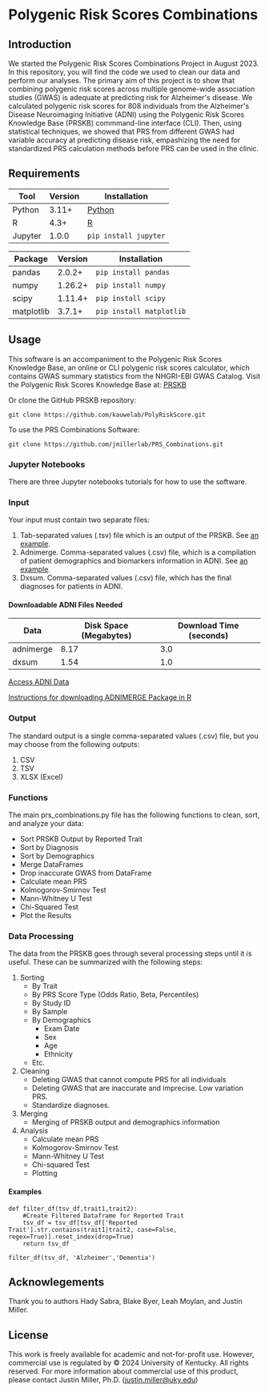 # Polygenic Risk Scores Combinations

## Introduction
We started the Polygenic Risk Scores Combinations Project in August 2023. In this repository, you will find the code we used to clean our data and perform our analyses. The primary aim of this project is to show that combining polygenic risk scores across multiple genome-wide association studies (GWAS) is adequate at predicting risk for Alzheimer's disease.
We calculated polygenic risk scores for 808 individuals from the Alzheimer's Disease Neuroimaging Initiative (ADNI) using the Polygenic Risk Scores Knowledge Base (PRSKB) commmand-line interface (CLI). Then, using statistical techniques, we showed that PRS from different GWAS had variable accuracy at predicting disease risk, empashizing the need for standardized PRS calculation methods before PRS can be used in the clinic.

## Requirements
| Tool  | Version | Installation |
| --- | --- | --- | 
| Python  | 3.11+ | [Python](https://www.python.org/downloads/) |
| R | 4.3+ | [R](https://cran.rstudio.com/index.html) |
| Jupyter | 1.0.0 | `pip install jupyter` |

| Package | Version | Installation |
| --- | --- | --- |
| pandas | 2.0.2+ | `pip install pandas` |
| numpy | 1.26.2+ | `pip install numpy` |
| scipy | 1.11.4+ | `pip install scipy` |
| matplotlib | 3.7.1+ | `pip install matplotlib` |

## Usage
This software is an accompaniment to the Polygenic Risk Scores Knowledge Base, an online or CLI polygenic risk scores calculator, which contains GWAS summary statistics from the NHGRI-EBI GWAS Catalog. Visit the Polygenic Risk Scores Knowledge Base at: [PRSKB](https://prs.byu.edu/)

Or clone the GitHub PRSKB repository:

``` git clone https://github.com/kauwelab/PolyRiskScore.git ```

To use the PRS Combinations Software:

``` git clone https://github.com/jmillerlab/PRS_Combinations.git ```

### Jupyter Notebooks
There are three Jupyter notebooks tutorials for how to use the software.

### Input
Your input must contain two separate files:
1. Tab-separated values (.tsv) file which is an output of the PRSKB. See [an example](Examples/PRSKB/samplePRSKBoutput.tsv).
2. Adnimerge. Comma-separated values (.csv) file, which is a compilation of patient demographics and biomarkers information in ADNI. See [an example](Examples/ADNI/fakeADNI.csv).
3. Dxsum. Comma-separated values (.csv) file, which has the final diagnoses for patients in ADNI. 

#### Downloadable ADNI Files Needed
| Data  | Disk Space (Megabytes) | Download Time (seconds) |
| ------------- | ------------- | ------------- |
| adnimerge  | 8.17  | 3.0 |
| dxsum | 1.54 | 1.0 | 

[Access ADNI Data](https://adni.loni.usc.edu/data-samples/access-data/)

[Instructions for downloading ADNIMERGE Package in R](https://adni.bitbucket.io/)

### Output
The standard output is a single comma-separated values (.csv) file, but you may choose from the following outputs:
1. CSV
2. TSV
3. XLSX (Excel)

### Functions

The main prs_combinations.py file has the following functions to clean, sort, and analyze your data:
- Sort PRSKB Output by Reported Trait
- Sort by Diagnosis
- Sort by Demographics
- Merge DataFrames
- Drop inaccurate GWAS from DataFrame
- Calculate mean PRS
- Kolmogorov-Smirnov Test
- Mann-Whitney U Test
- Chi-Squared Test
- Plot the Results

### Data Processing
The data from the PRSKB goes through several processing steps until it is useful. These can be summarized with the following steps:
1. Sorting
    - By Trait
    - By PRS Score Type (Odds Ratio, Beta, Percentiles)
    - By Study ID
    - By Sample
    - By Demographics
        - Exam Date
        - Sex
        - Age
        - Ethnicity 
    - Etc.
2. Cleaning
    - Deleting GWAS that cannot compute PRS for all individuals
    - Deleting GWAS that are inaccurate and imprecise. Low variation PRS.
    - Standardize diagnoses.
4. Merging
   - Merging of PRSKB output and demographics information
5. Analysis
   - Calculate mean PRS
   - Kolmogorov-Smirnov Test
   - Mann-Whitney U Test
   - Chi-squared Test
   - Plotting

#### Examples

```
def filter_df(tsv_df,trait1,trait2):
    #Create Filtered Dataframe for Reported Trait
    tsv_df = tsv_df[tsv_df['Reported Trait'].str.contains(trait1|trait2, case=False, regex=True)].reset_index(drop=True)
    return tsv_df

filter_df(tsv_df, 'Alzheimer','Dementia')
```

## Acknowlegements
Thank you to authors Hady Sabra, Blake Byer, Leah Moylan, and Justin Miller.

## License
This work is freely available for academic and not-for-profit use. However, commercial use is regulated by © 2024 University of Kentucky. All rights reserved. For more information about commercial use of this product, please contact Justin Miller, Ph.D. (justin.miller@uky.edu)
